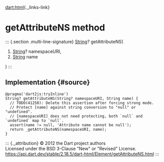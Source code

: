 [dart:html](../../dart-html/dart-html-library){._links-link}

getAttributeNS method
=====================

::: {.section .multi-line-signature}
[String](../../dart-core/string-class)? getAttributeNS(

1.  [String](../../dart-core/string-class)? namespaceURI,
2.  [String](../../dart-core/string-class) name

)
:::

Implementation {#source}
--------------

``` {.language-dart data-language="dart"}
@pragma('dart2js:tryInline')
String? getAttributeNS(String? namespaceURI, String name) {
  // TODO(41258): Delete this assertion after forcing strong mode.
  // Protect [name] against string conversion to "null" or "undefined".
  // [namespaceURI] does not need protecting, both `null` and `undefined` map to `null`.
  assert(name != null, 'Attribute name cannot be null');
  return _getAttributeNS(namespaceURI, name);
}
```

::: {._attribution}
© 2012 the Dart project authors\
Licensed under the BSD 3-Clause \"New\" or \"Revised\" License.\
<https://api.dart.dev/stable/2.18.5/dart-html/Element/getAttributeNS.html>
:::
